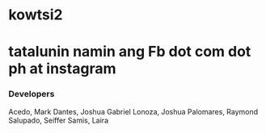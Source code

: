 # kowtsi2

# tatalunin namin ang Fb dot com dot ph at instagram

### Developers
Acedo, Mark
Dantes, Joshua Gabriel
Lonoza, Joshua
Palomares, Raymond
Salupado, Seiffer
Samis, Laira
